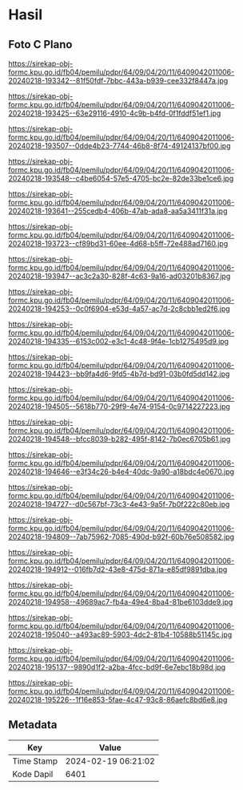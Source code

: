 # Hasil

## Foto C Plano

https://sirekap-obj-formc.kpu.go.id/fb04/pemilu/pdpr/64/09/04/20/11/6409042011006-20240218-193342--81f50fdf-7bbc-443a-b939-cee332f8447a.jpg

https://sirekap-obj-formc.kpu.go.id/fb04/pemilu/pdpr/64/09/04/20/11/6409042011006-20240218-193425--63e29116-4910-4c9b-b4fd-0f1fddf51ef1.jpg

https://sirekap-obj-formc.kpu.go.id/fb04/pemilu/pdpr/64/09/04/20/11/6409042011006-20240218-193507--0dde4b23-7744-46b8-8f74-49124137bf00.jpg

https://sirekap-obj-formc.kpu.go.id/fb04/pemilu/pdpr/64/09/04/20/11/6409042011006-20240218-193548--c4be6054-57e5-4705-bc2e-82de33be1ce6.jpg

https://sirekap-obj-formc.kpu.go.id/fb04/pemilu/pdpr/64/09/04/20/11/6409042011006-20240218-193641--255cedb4-406b-47ab-ada8-aa5a3411f31a.jpg

https://sirekap-obj-formc.kpu.go.id/fb04/pemilu/pdpr/64/09/04/20/11/6409042011006-20240218-193723--cf89bd31-60ee-4d68-b5ff-72e488ad7160.jpg

https://sirekap-obj-formc.kpu.go.id/fb04/pemilu/pdpr/64/09/04/20/11/6409042011006-20240218-193947--ac3c2a30-828f-4c63-9a16-ad03201b8367.jpg

https://sirekap-obj-formc.kpu.go.id/fb04/pemilu/pdpr/64/09/04/20/11/6409042011006-20240218-194253--0c0f6904-e53d-4a57-ac7d-2c8cbb1ed2f6.jpg

https://sirekap-obj-formc.kpu.go.id/fb04/pemilu/pdpr/64/09/04/20/11/6409042011006-20240218-194335--6153c002-e3c1-4c48-9f4e-1cb1275495d9.jpg

https://sirekap-obj-formc.kpu.go.id/fb04/pemilu/pdpr/64/09/04/20/11/6409042011006-20240218-194423--bb9fa4d6-9fd5-4b7d-bd91-03b0fd5dd142.jpg

https://sirekap-obj-formc.kpu.go.id/fb04/pemilu/pdpr/64/09/04/20/11/6409042011006-20240218-194505--5618b770-29f9-4e74-9154-0c9714227223.jpg

https://sirekap-obj-formc.kpu.go.id/fb04/pemilu/pdpr/64/09/04/20/11/6409042011006-20240218-194548--bfcc8039-b282-495f-8142-7b0ec6705b61.jpg

https://sirekap-obj-formc.kpu.go.id/fb04/pemilu/pdpr/64/09/04/20/11/6409042011006-20240218-194646--e3f34c26-b4e4-40dc-9a90-a18bdc4e0670.jpg

https://sirekap-obj-formc.kpu.go.id/fb04/pemilu/pdpr/64/09/04/20/11/6409042011006-20240218-194727--d0c567bf-73c3-4e43-9a5f-7b0f222c80eb.jpg

https://sirekap-obj-formc.kpu.go.id/fb04/pemilu/pdpr/64/09/04/20/11/6409042011006-20240218-194809--7ab75962-7085-490d-b92f-60b76e508582.jpg

https://sirekap-obj-formc.kpu.go.id/fb04/pemilu/pdpr/64/09/04/20/11/6409042011006-20240218-194912--016fb7d2-43e8-475d-871a-e85df9891dba.jpg

https://sirekap-obj-formc.kpu.go.id/fb04/pemilu/pdpr/64/09/04/20/11/6409042011006-20240218-194958--49689ac7-fb4a-49e4-8ba4-81be6103dde9.jpg

https://sirekap-obj-formc.kpu.go.id/fb04/pemilu/pdpr/64/09/04/20/11/6409042011006-20240218-195040--a493ac89-5903-4dc2-81b4-10588b51145c.jpg

https://sirekap-obj-formc.kpu.go.id/fb04/pemilu/pdpr/64/09/04/20/11/6409042011006-20240218-195137--9890d1f2-a2ba-4fcc-bd9f-6e7ebc18b98d.jpg

https://sirekap-obj-formc.kpu.go.id/fb04/pemilu/pdpr/64/09/04/20/11/6409042011006-20240218-195226--1f16e853-5fae-4c47-93c8-86aefc8bd6e8.jpg


## Metadata

| Key        | Value               |
| ---------- | ------------------- |
| Time Stamp | 2024-02-19 06:21:02 |
| Kode Dapil | 6401                |



